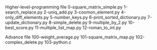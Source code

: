 Higher-level-programming 
file
0-square_matrix_simple.py
1-search_replace.py
2-uniq_add.py
3-coomon_element.py
4-only_diff_elements.py
5-number_keys.py
6-print_sorted_dictionary.py
7-update_dictionary.py
8-simple_delete.py
9-multiple_by_2.py
10-best_score.py
11-multiple_list_map.py
12-roman_to_int.py

Advance file
100-weight_average.py
101-square_matrix_map.py
102-complex_delete.py
103-python.c
